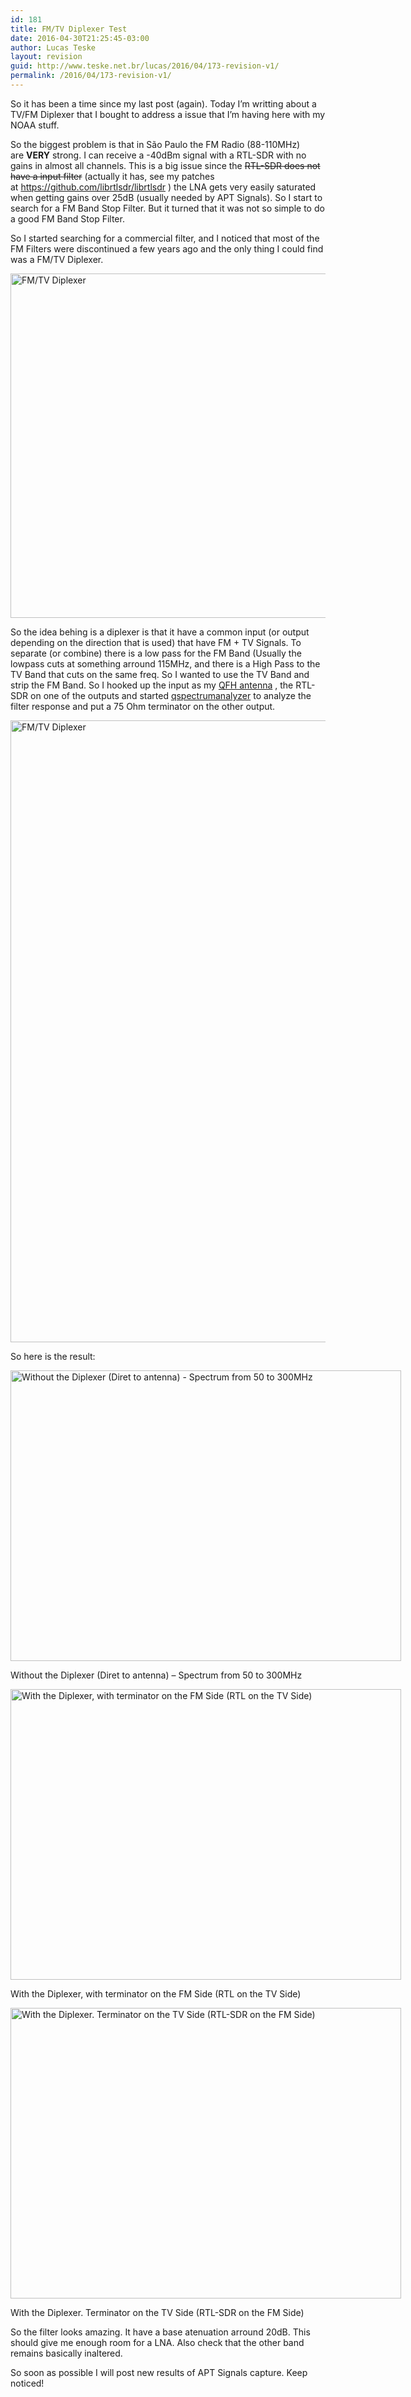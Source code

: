 ```yaml
---
id: 181
title: FM/TV Diplexer Test
date: 2016-04-30T21:25:45-03:00
author: Lucas Teske
layout: revision
guid: http://www.teske.net.br/lucas/2016/04/173-revision-v1/
permalink: /2016/04/173-revision-v1/
---
```

So it has been a time since my last post (again). Today I&#8217;m writting about a TV/FM Diplexer that I bought to address a issue that I&#8217;m having here with my NOAA stuff.

So the biggest problem is that in São Paulo the FM Radio (88-110MHz) are **VERY** strong. I can receive a -40dBm signal with a RTL-SDR with no gains in almost all channels. This is a big issue since the <del>RTL-SDR does not have a input filter</del> (actually it has, see my patches at <https://github.com/librtlsdr/librtlsdr> ) the LNA gets very easily saturated when getting gains over 25dB (usually needed by APT Signals). So I start to search for a FM Band Stop Filter. But it turned that it was not so simple to do a good FM Band Stop Filter.

So I started searching for a commercial filter, and I noticed that most of the FM Filters were discontinued a few years ago and the only thing I could find was a FM/TV Diplexer.

<a href="https://www.teske.net.br/lucas/wp-content/uploads/2016/03/fmtvdiplexer.jpg" rel="attachment wp-att-175"><img class="alignnone size-large wp-image-175" src="https://www.teske.net.br/lucas/wp-content/uploads/2016/03/fmtvdiplexer-1024x902.jpg" alt="FM/TV Diplexer" width="625" height="551" srcset="https://www.teske.net.br/lucas/wp-content/uploads/2016/03/fmtvdiplexer-1024x902.jpg 1024w, https://www.teske.net.br/lucas/wp-content/uploads/2016/03/fmtvdiplexer-300x264.jpg 300w, https://www.teske.net.br/lucas/wp-content/uploads/2016/03/fmtvdiplexer-768x677.jpg 768w, https://www.teske.net.br/lucas/wp-content/uploads/2016/03/fmtvdiplexer-624x550.jpg 624w, https://www.teske.net.br/lucas/wp-content/uploads/2016/03/fmtvdiplexer.jpg 1076w" sizes="(max-width: 625px) 100vw, 625px" /></a>

<!--more-->

So the idea behing is a diplexer is that it have a common input (or output depending on the direction that is used) that have FM + TV Signals. To separate (or combine) there is a low pass for the FM Band (Usually the lowpass cuts at something arround 115MHz, and there is a High Pass to the TV Band that cuts on the same freq. So I wanted to use the TV Band and strip the FM Band. So I hooked up the input as my [QFH antenna](https://www.teske.net.br/lucas/2016/01/qfh-antenna-and-my-first-reception-of-noaa/) , the RTL-SDR on one of the outputs and started [qspectrumanalyzer](https://github.com/xmikos/qspectrumanalyzer) to analyze the filter response and put a 75 Ohm terminator on the other output.

<a href="https://www.teske.net.br/lucas/wp-content/uploads/2016/03/fm_tv_diplexer.jpg" rel="attachment wp-att-174"><img class="alignnone size-full wp-image-174" src="https://www.teske.net.br/lucas/wp-content/uploads/2016/03/fm_tv_diplexer.jpg" alt="FM/TV Diplexer" width="560" height="995" srcset="https://www.teske.net.br/lucas/wp-content/uploads/2016/03/fm_tv_diplexer.jpg 560w, https://www.teske.net.br/lucas/wp-content/uploads/2016/03/fm_tv_diplexer-169x300.jpg 169w" sizes="(max-width: 560px) 100vw, 560px" /></a>

So here is the result:

<div id="attachment_176" style="width: 635px" class="wp-caption alignnone">
  <a href="https://www.teske.net.br/lucas/wp-content/uploads/2016/03/T_WithoutDiplexer.png" rel="attachment wp-att-176"><img aria-describedby="caption-attachment-176" class="size-large wp-image-176" src="https://www.teske.net.br/lucas/wp-content/uploads/2016/03/T_WithoutDiplexer-1024x762.png" alt="Without the Diplexer (Diret to antenna) - Spectrum from 50 to 300MHz" width="625" height="465" srcset="https://www.teske.net.br/lucas/wp-content/uploads/2016/03/T_WithoutDiplexer-1024x762.png 1024w, https://www.teske.net.br/lucas/wp-content/uploads/2016/03/T_WithoutDiplexer-300x223.png 300w, https://www.teske.net.br/lucas/wp-content/uploads/2016/03/T_WithoutDiplexer-768x572.png 768w, https://www.teske.net.br/lucas/wp-content/uploads/2016/03/T_WithoutDiplexer-624x465.png 624w, https://www.teske.net.br/lucas/wp-content/uploads/2016/03/T_WithoutDiplexer.png 1080w" sizes="(max-width: 625px) 100vw, 625px" /></a>
  
  <p id="caption-attachment-176" class="wp-caption-text">
    Without the Diplexer (Diret to antenna) &#8211; Spectrum from 50 to 300MHz
  </p>
</div>

<div id="attachment_177" style="width: 635px" class="wp-caption alignnone">
  <a href="https://www.teske.net.br/lucas/wp-content/uploads/2016/03/T_WithDiplexer.png" rel="attachment wp-att-177"><img aria-describedby="caption-attachment-177" class="size-large wp-image-177" src="https://www.teske.net.br/lucas/wp-content/uploads/2016/03/T_WithDiplexer-1024x762.png" alt="With the Diplexer, with terminator on the FM Side (RTL on the TV Side)" width="625" height="465" srcset="https://www.teske.net.br/lucas/wp-content/uploads/2016/03/T_WithDiplexer-1024x762.png 1024w, https://www.teske.net.br/lucas/wp-content/uploads/2016/03/T_WithDiplexer-300x223.png 300w, https://www.teske.net.br/lucas/wp-content/uploads/2016/03/T_WithDiplexer-768x572.png 768w, https://www.teske.net.br/lucas/wp-content/uploads/2016/03/T_WithDiplexer-624x465.png 624w, https://www.teske.net.br/lucas/wp-content/uploads/2016/03/T_WithDiplexer.png 1080w" sizes="(max-width: 625px) 100vw, 625px" /></a>
  
  <p id="caption-attachment-177" class="wp-caption-text">
    With the Diplexer, with terminator on the FM Side (RTL on the TV Side)
  </p>
</div>

<div id="attachment_178" style="width: 635px" class="wp-caption alignnone">
  <a href="https://www.teske.net.br/lucas/wp-content/uploads/2016/03/T_WithDiplexerTVSide.png" rel="attachment wp-att-178"><img aria-describedby="caption-attachment-178" class="size-large wp-image-178" src="https://www.teske.net.br/lucas/wp-content/uploads/2016/03/T_WithDiplexerTVSide-1024x762.png" alt="With the Diplexer. Terminator on the TV Side (RTL-SDR on the FM Side)" width="625" height="465" srcset="https://www.teske.net.br/lucas/wp-content/uploads/2016/03/T_WithDiplexerTVSide-1024x762.png 1024w, https://www.teske.net.br/lucas/wp-content/uploads/2016/03/T_WithDiplexerTVSide-300x223.png 300w, https://www.teske.net.br/lucas/wp-content/uploads/2016/03/T_WithDiplexerTVSide-768x572.png 768w, https://www.teske.net.br/lucas/wp-content/uploads/2016/03/T_WithDiplexerTVSide-624x465.png 624w, https://www.teske.net.br/lucas/wp-content/uploads/2016/03/T_WithDiplexerTVSide.png 1080w" sizes="(max-width: 625px) 100vw, 625px" /></a>
  
  <p id="caption-attachment-178" class="wp-caption-text">
    With the Diplexer. Terminator on the TV Side (RTL-SDR on the FM Side)
  </p>
</div>

So the filter looks amazing. It have a base atenuation arround 20dB. This should give me enough room for a LNA. Also check that the other band remains basically inaltered.

So soon as possible I will post new results of APT Signals capture. Keep noticed!